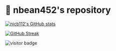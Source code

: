 # 👋 nbean452's repository 
<!-- ([Homepage](https://nbenedictcodes.com)) -->

[![nicb112's GitHub stats](https://github-readme-stats.vercel.app/api?username=nbean452&hide=issues,prs&count_private=true&show_icons=true&theme=tokyonight)](https://github.com/anuraghazra/github-readme-stats)

[![GitHub Streak](https://github-readme-streak-stats.herokuapp.com?user=nbean452&theme=tokyonight&date_format=M%20j%5B%2C%20Y%5D)](https://git.io/streak-stats)

![visitor badge](https://visitor-badge.glitch.me/badge?page_id=nbean452)
